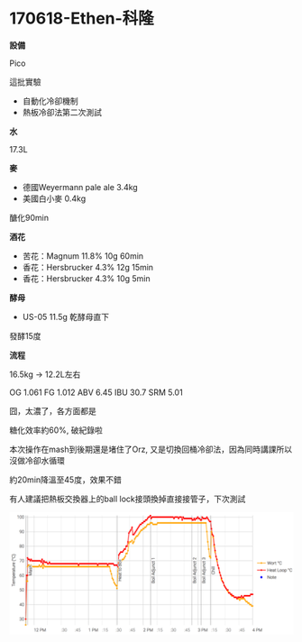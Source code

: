 # 170618-Ethen-科隆

**設備**

Pico 

這批實驗

* 自動化冷卻機制
* 熱板冷卻法第二次測試

**水**

17.3L

**麥**

* 德國Weyermann pale ale 3.4kg
* 美國白小麥 0.4kg

醣化90min

**酒花**

* 苦花：Magnum 11.8% 10g 60min
* 香花：Hersbrucker 4.3% 12g 15min
* 香花：Hersbrucker 4.3% 10g 5min

**酵母**

* US-05 11.5g 乾酵母直下

發酵15度

**流程**

16.5kg -> 12.2L左右

OG 1.061 FG 1.012 ABV 6.45 IBU 30.7 SRM 5.01

囧，太濃了，各方面都是

糖化效率約60%, 破紀錄啦

本次操作在mash到後期還是堵住了Orz, 又是切換回桶冷卻法，因為同時講課所以沒做冷卻水循環

約20min降溫至45度，效果不錯

有人建議把熱板交換器上的ball lock接頭換掉直接接管子，下次測試

![](../img/test48.png)

